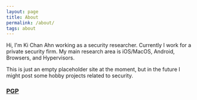 ```yaml
---
layout: page
title: About
permalink: /about/
tags: about
---
```


Hi, I'm Ki Chan Ahn working as a security researcher. Currently I work for a private security firm. My main research area is iOS/MacOS, Android, Browsers, and Hypervisors.

This is just an empty placeholder site at the moment, but in the future I might post some hobby projects related to security.

<h3>
    <a href="../key">
        PGP
    </a>
</h3>
